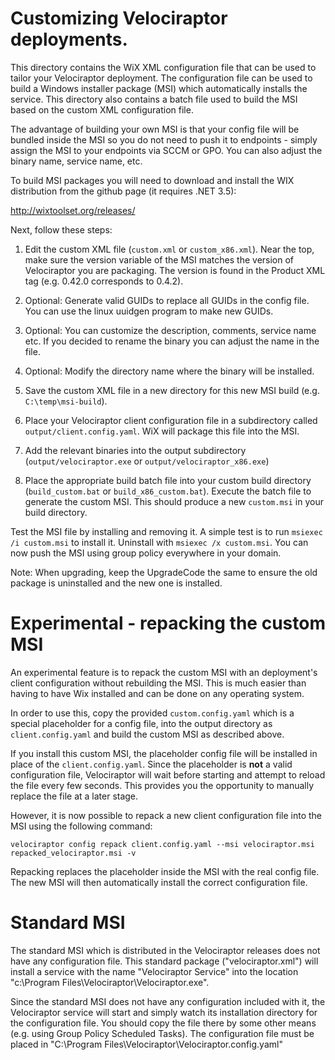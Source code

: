 # Customizing Velociraptor deployments.

This directory contains the WiX XML configuration file that can be
used to tailor your Velociraptor deployment. The configuration file
can be used to build a Windows installer package (MSI) which
automatically installs the service.  This directory also contains a
batch file used to build the MSI based on the custom XML configuration
file.

The advantage of building your own MSI is that your config file will
be bundled inside the MSI so you do not need to push it to endpoints -
simply assign the MSI to your endpoints via SCCM or GPO. You can also
adjust the binary name, service name, etc.

To build MSI packages you will need to download and install the WIX
distribution from the github page (it requires .NET 3.5):

http://wixtoolset.org/releases/

Next, follow these steps:

1. Edit the custom XML file (`custom.xml` or `custom_x86.xml`). Near the top,
   make sure the version variable of the MSI matches the version of
   Velociraptor you are packaging. The version is found in the Product
   XML tag (e.g. 0.42.0 corresponds to 0.4.2).

2. Optional: Generate valid GUIDs to replace all GUIDs in the config
   file. You can use the linux uuidgen program to make new GUIDs.

3. Optional: You can customize the description, comments, service name
   etc. If you decided to rename the binary you can adjust the name in
   the file.

4. Optional: Modify the directory name where the binary will be
   installed.

5. Save the custom XML file in a new directory for this new MSI build
   (e.g. `C:\temp\msi-build`).

6. Place your Velociraptor client configuration file in a subdirectory
   called `output/client.config.yaml`. WiX will package this file into
   the MSI.

7. Add the relevant binaries into the output subdirectory
   (`output/velociraptor.exe` or `output/velociraptor_x86.exe`)

8. Place the appropriate build batch file into your custom build directory
   (`build_custom.bat` or `build_x86_custom.bat`). Execute the batch file to
   generate the custom MSI. This should produce a new `custom.msi` in your
   build directory.

Test the MSI file by installing and removing it. A simple test is to run
`msiexec /i custom.msi` to install it.  Uninstall with `msiexec /x custom.msi`.
You can now push the MSI using group policy everywhere in your domain.

Note: When upgrading, keep the UpgradeCode the same to ensure the old
package is uninstalled and the new one is installed.

# Experimental - repacking the custom MSI

An experimental feature is to repack the custom MSI with an
deployment's client configuration without rebuilding the MSI. This is
much easier than having to have Wix installed and can be done on any
operating system.

In order to use this, copy the provided `custom.config.yaml` which is
a special placeholder for a config file, into the output directory as
`client.config.yaml` and build the custom MSI as described above.

If you install this custom MSI, the placeholder config file will be
installed in place of the `client.config.yaml`. Since the placeholder
is **not** a valid configuration file, Velociraptor will wait before
starting and attempt to reload the file every few seconds. This
provides you the opportunity to manually replace the file at a later
stage.

However, it is now possible to repack a new client configuration file
into the MSI using the following command:

```
velociraptor config repack client.config.yaml --msi velociraptor.msi repacked_velociraptor.msi -v
```

Repacking replaces the placeholder inside the MSI with the real config
file. The new MSI will then automatically install the correct
configuration file.

# Standard MSI

The standard MSI which is distributed in the Velociraptor releases
does not have any configuration file. This standard package
("velociraptor.xml") will install a service with the name
"Velociraptor Service" into the location "c:\Program
Files\Velociraptor\Velociraptor.exe".

Since the standard MSI does not have any configuration included with
it, the Velociraptor service will start and simply watch its
installation directory for the configuration file. You should copy the
file there by some other means (e.g. using Group Policy Scheduled
Tasks). The configuration file must be placed in
"C:\Program Files\Velociraptor\Velociraptor.config.yaml"
